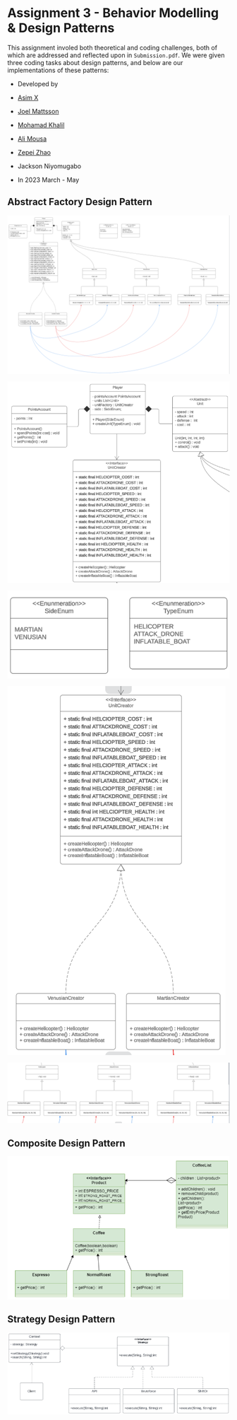 # Assignment 3 - Behavior Modelling & Design Patterns

This assignment involed both theoretical and coding challenges, both of which are addressed and reflected upon in `Submission.pdf`. We were given three coding tasks about design patterns, and below are our implementations of these patterns:


- Developed by

- [Asim X]()
- [Joel Mattsson]()
- [Mohamad Khalil]()
- [Ali Mousa]()
- [Zepei Zhao]()
- Jackson Niyomugabo

- In 2023 March - May



## Abstract Factory Design Pattern

![first-A](readme-pictures/Task%204A%20-%20Abstract%20Factory%20Design%20Pattern/1.%20Entire%20Class%20Diagram.PNG)

![second-A](readme-pictures/Task%204A%20-%20Abstract%20Factory%20Design%20Pattern/2.%20Player-Related%20Classes.PNG)

![third-A](readme-pictures/Task%204A%20-%20Abstract%20Factory%20Design%20Pattern/3.%20Enums.PNG)

![fourth-A](readme-pictures/Task%204A%20-%20Abstract%20Factory%20Design%20Pattern/4.%20Inheritance%20Classes.PNG)

![fifth-A](readme-pictures/Task%204A%20-%20Abstract%20Factory%20Design%20Pattern/5.%20Classes.PNG)

## Composite Design Pattern

![first-B](readme-pictures/Task%204B%20-%20Composite%20Design%20Pattern/1.%20Class%20Diagram.PNG)

## Strategy Design Pattern

![first-C](readme-pictures/Task%204C%20-%20Strategy%20Design%20Pattern/1.%20Class%20Diagram.PNG)